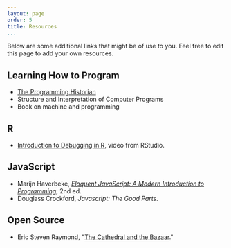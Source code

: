 ```yaml
---
layout: page
order: 5
title: Resources
...
```


Below are some additional links that might be of use to you. Feel free
to edit this page to add your own resources.

## Learning How to Program

-   [The Programming Historian][]
-   Structure and Interpretation of Computer Programs
-   Book on machine and programming

## R

-   [Introduction to Debugging in R][], video from RStudio.

## JavaScript

-   Marijn Haverbeke, *[Eloquent JavaScript: A Modern Introduction to 
    Programming](http://eloquentjavascript.net/)*, 2nd ed.
-   Douglass Crockford, *Javascript: The Good Parts*.

## Open Source

-   Eric Steven Raymond, "[The Cathedral and the Bazaar][]."

  [The Programming Historian]: http://programminghistorian.org/
  [Introduction to Debugging in R]: http://vimeo.com/99375765
  [The Cathedral and the Bazaar]: http://www.catb.org/~esr/writings/cathedral-bazaar/cathedral-bazaar/
